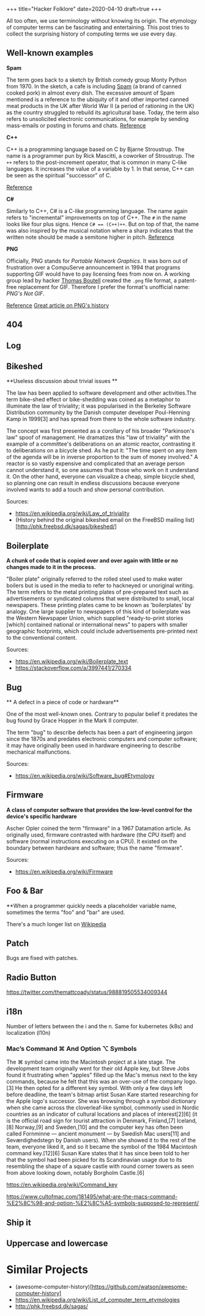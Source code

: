 +++
title="Hacker Folklore"
date=2020-04-10
draft=true
+++

All too often, we use terminology without knowing its origin. The etymology of
computer terms can be fascinating and entertaining. This post tries to collect
the surprising history of computing terms we use every day.

## Well-known examples

**Spam**

The term goes back to a sketch by British comedy group Monty Python from 1970.
In the sketch, a cafe is including
[Spam](<https://en.wikipedia.org/wiki/Spam_(food)>) (a brand of canned cooked
pork) in almost every dish. The excessive amount of Spam mentioned is a
reference to the ubiquity of it and other imported canned meat products in the
UK after World War II (a period of rationing in the UK) as the country struggled
to rebuild its agricultural base. Today, the term also refers to unsolicited
electronic communications, for example by sending mass-emails or posting in
forums and chats. [Reference](https://en.wikipedia.org/wiki/Spamming#History)

**C++**

C++ is a programming language based on C by Bjarne Stroustrup. The name is a
programmer pun by Rick Mascitti, a coworker of Stroustrup. The `++` refers to
the post-increment operator, that is common in many C-like languages. It
increases the value of a variable by 1. In that sense, C++ can be seen as the
spiritual "successor" of C.

[Reference](https://en.wikipedia.org/wiki/C%2B%2B#History)

**C#**

Similarly to C++, C# is a C-like programming language. The name again refers to
"incremental" improvements on top of C++. The `#` in the name looks like four
plus signs. Hence `C# == (C++)++`. But on top of that, the name was also
inspired by the musical notation where a sharp indicates that the written note
should be made a semitone higher in pitch.
[Reference](<https://en.wikipedia.org/wiki/C_Sharp_(programming_language)#Name>)

**PNG**

Officially, PNG stands for _Portable Network Graphics_. It was born out of
frustration over a CompuServe announcement in 1994 that programs supporting GIF
would have to pay licensing fees from now on. A working group lead by hacker
[Thomas Boutell](https://boutell.dev/) created the `.png` file format, a
patent-free replacement for GIF. Therefore I prefer the format's unofficial
name: _PNG's Not GIF_.

[Reference](https://encyclopedia2.thefreedictionary.com/PNG%27s+Not+GIF) [Great
article on PNG's
history](https://people.apache.org/~jim/NewArchitect/webrevu/1997/05_09/designers/05_09_97_1.html)

## 404

## Log

## Bikeshed

**Useless discussion about trivial issues **

The law has been applied to software development and other activities.The term
bike-shed effect or bike-shedding was coined as a metaphor to illuminate the law
of triviality; it was popularised in the Berkeley Software Distribution
community by the Danish computer developer Poul-Henning Kamp in 1999[3] and has
spread from there to the whole software industry.

The concept was first presented as a corollary of his broader "Parkinson's law"
spoof of management. He dramatizes this "law of triviality" with the example of
a committee's deliberations on an atomic reactor, contrasting it to
deliberations on a bicycle shed. As he put it: "The time spent on any item of
the agenda will be in inverse proportion to the sum of money involved." A
reactor is so vastly expensive and complicated that an average person cannot
understand it, so one assumes that those who work on it understand it. On the
other hand, everyone can visualize a cheap, simple bicycle shed, so planning one
can result in endless discussions because everyone involved wants to add a touch
and show personal contribution.

Sources:

- https://en.wikipedia.org/wiki/Law_of_triviality
- (History behind the original bikeshed email on the FreeBSD mailing
  list)[http://phk.freebsd.dk/sagas/bikeshed/]

## Boilerplate

**A chunk of code that is copied over and over again with little or no changes
made to it in the process.**

"Boiler plate" originally referred to the rolled steel used to make water
boilers but is used in the media to refer to hackneyed or unoriginal writing.
The term refers to the metal printing plates of pre-prepared text such as
advertisements or syndicated columns that were distributed to small, local
newspapers. These printing plates came to be known as 'boilerplates' by analogy.
One large supplier to newspapers of this kind of boilerplate was the Western
Newspaper Union, which supplied "ready-to-print stories [which] contained
national or international news" to papers with smaller geographic footprints,
which could include advertisements pre-printed next to the conventional content.

Sources:

- https://en.wikipedia.org/wiki/Boilerplate_text
- https://stackoverflow.com/a/3997441/270334

## Bug

** A defect in a piece of code or hardware**

One of the most well-known ones. Contrary to popular belief it predates the bug
found by Grace Hopper in the Mark II computer.

The term "bug" to describe defects has been a part of engineering jargon since
the 1870s and predates electronic computers and computer software; it may have
originally been used in hardware engineering to describe mechanical
malfunctions.

Sources:

- https://en.wikipedia.org/wiki/Software_bug#Etymology

## Firmware

**A class of computer software that provides the low-level control for the
device's specific hardware**

Ascher Opler coined the term "firmware" in a 1967 Datamation article. As
originally used, firmware contrasted with hardware (the CPU itself) and software
(normal instructions executing on a CPU). It existed on the boundary between
hardware and software; thus the name "firmware".

Sources:

- https://en.wikipedia.org/wiki/Firmware

## Foo & Bar

\*\*When a programmer quickly needs a placeholder variable name, sometimes the
terms "foo" and "bar" are used.

There's a much longer list on
[Wikipedia](https://en.wikipedia.org/wiki/List_of_computer_term_etymologies)

## Patch

Bugs are fixed with patches.

## Radio Button

https://twitter.com/themattcoady/status/988819505534009344

## i18n

Number of letters between the i and the n. Same for kubernetes (k8s) and
localization (l10n)

### Mac’s Command ⌘ And Option ⌥ Symbols

The ⌘ symbol came into the Macintosh project at a late stage. The development
team originally went for their old Apple key, but Steve Jobs found it
frustrating when "apples" filled up the Mac's menus next to the key commands,
because he felt that this was an over-use of the company logo.[3] He then opted
for a different key symbol. With only a few days left before deadline, the
team's bitmap artist Susan Kare started researching for the Apple logo's
successor. She was browsing through a symbol dictionary when she came across the
cloverleaf-like symbol, commonly used in Nordic countries as an indicator of
cultural locations and places of interest[2][6] (it is the official road sign
for tourist attraction in Denmark, Finland,[7] Iceland,[8] Norway,[9] and
Sweden,[10] and the computer key has often been called Fornminne — ancient
monument — by Swedish Mac users[11] and Seværdighedstegn by Danish users). When
she showed it to the rest of the team, everyone liked it, and so it became the
symbol of the 1984 Macintosh command key.[12][6] Susan Kare states that it has
since been told to her that the symbol had been picked for its Scandinavian
usage due to its resembling the shape of a square castle with round corner
towers as seen from above looking down, notably Borgholm Castle.[6]

https://en.wikipedia.org/wiki/Command_key

https://www.cultofmac.com/181495/what-are-the-macs-command-%E2%8C%98-and-option-%E2%8C%A5-symbols-supposed-to-represent/

## Ship it

## Uppercase and lowercase

# Similar Projects

- (awesome-computer-history)[https://github.com/watson/awesome-computer-history]
- https://en.wikipedia.org/wiki/List_of_computer_term_etymologies
- http://phk.freebsd.dk/sagas/
